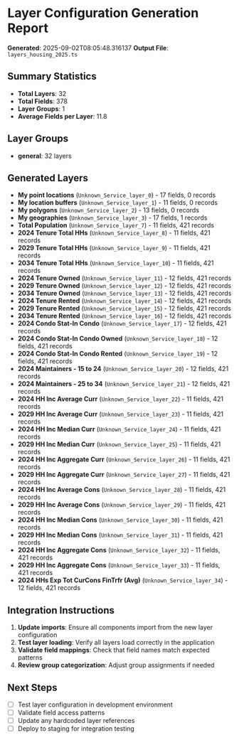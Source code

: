# Layer Configuration Generation Report

**Generated**: 2025-09-02T08:05:48.316137
**Output File**: `layers_housing_2025.ts`

## Summary Statistics

- **Total Layers**: 32
- **Total Fields**: 378
- **Layer Groups**: 1
- **Average Fields per Layer**: 11.8

## Layer Groups

- **general**: 32 layers

## Generated Layers

- **My point locations** (`Unknown_Service_layer_0`) - 17 fields, 0 records
- **My location buffers** (`Unknown_Service_layer_1`) - 11 fields, 0 records
- **My polygons** (`Unknown_Service_layer_2`) - 13 fields, 0 records
- **My geographies** (`Unknown_Service_layer_3`) - 17 fields, 1 records
- **Total Population** (`Unknown_Service_layer_7`) - 11 fields, 421 records
- **2024 Tenure Total HHs** (`Unknown_Service_layer_8`) - 11 fields, 421 records
- **2029 Tenure Total HHs** (`Unknown_Service_layer_9`) - 11 fields, 421 records
- **2034 Tenure Total HHs** (`Unknown_Service_layer_10`) - 11 fields, 421 records
- **2024 Tenure Owned** (`Unknown_Service_layer_11`) - 12 fields, 421 records
- **2029 Tenure Owned** (`Unknown_Service_layer_12`) - 12 fields, 421 records
- **2034 Tenure Owned** (`Unknown_Service_layer_13`) - 12 fields, 421 records
- **2024 Tenure Rented** (`Unknown_Service_layer_14`) - 12 fields, 421 records
- **2029 Tenure Rented** (`Unknown_Service_layer_15`) - 12 fields, 421 records
- **2034 Tenure Rented** (`Unknown_Service_layer_16`) - 12 fields, 421 records
- **2024 Condo Stat-In Condo** (`Unknown_Service_layer_17`) - 12 fields, 421 records
- **2024 Condo Stat-In Condo Owned** (`Unknown_Service_layer_18`) - 12 fields, 421 records
- **2024 Condo Stat-In Condo Rented** (`Unknown_Service_layer_19`) - 12 fields, 421 records
- **2024 Maintainers - 15 to 24** (`Unknown_Service_layer_20`) - 12 fields, 421 records
- **2024 Maintainers - 25 to 34** (`Unknown_Service_layer_21`) - 12 fields, 421 records
- **2024 HH Inc Average Curr** (`Unknown_Service_layer_22`) - 11 fields, 421 records
- **2029 HH Inc Average Curr** (`Unknown_Service_layer_23`) - 11 fields, 421 records
- **2024 HH Inc Median Curr** (`Unknown_Service_layer_24`) - 11 fields, 421 records
- **2029 HH Inc Median Curr** (`Unknown_Service_layer_25`) - 11 fields, 421 records
- **2024 HH Inc Aggregate Curr** (`Unknown_Service_layer_26`) - 11 fields, 421 records
- **2029 HH Inc Aggregate Curr** (`Unknown_Service_layer_27`) - 11 fields, 421 records
- **2024 HH Inc Average Cons** (`Unknown_Service_layer_28`) - 11 fields, 421 records
- **2029 HH Inc Average Cons** (`Unknown_Service_layer_29`) - 11 fields, 421 records
- **2024 HH Inc Median Cons** (`Unknown_Service_layer_30`) - 11 fields, 421 records
- **2029 HH Inc Median Cons** (`Unknown_Service_layer_31`) - 11 fields, 421 records
- **2024 HH Inc Aggregate Cons** (`Unknown_Service_layer_32`) - 11 fields, 421 records
- **2029 HH Inc Aggregate Cons** (`Unknown_Service_layer_33`) - 11 fields, 421 records
- **2024 HHs Exp Tot CurCons FinTrfr (Avg)** (`Unknown_Service_layer_34`) - 12 fields, 421 records

## Integration Instructions

1. **Update imports**: Ensure all components import from the new layer configuration
2. **Test layer loading**: Verify all layers load correctly in the application
3. **Validate field mappings**: Check that field names match expected patterns
4. **Review group categorization**: Adjust group assignments if needed

## Next Steps

- [ ] Test layer configuration in development environment
- [ ] Validate field access patterns
- [ ] Update any hardcoded layer references
- [ ] Deploy to staging for integration testing
